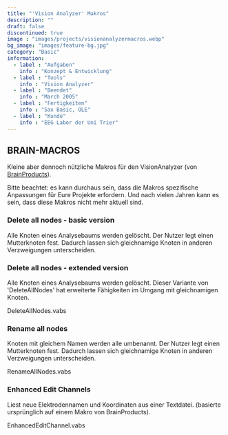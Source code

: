 ```yaml
---
title: "'Vision Analyzer' Makros"
description: ""
draft: false
discontinued: true
image : "images/projects/visionanalyzermacros.webp"
bg_image: "images/feature-bg.jpg"
category: "Basic"
information:
  - label : "Aufgaben"
    info : "Konzept & Entwicklung"
  - label : "Tools"
    info : "Vision Analyzer"
  - label : "Beendet"
    info : "March 2005"
  - label : "Fertigkeiten"
    info : "Sax Basic, OLE"
  - label : "Kunde"
    info : "EEG Labor der Uni Trier"
---
```


## BRAIN-MACROS

Kleine aber dennoch nützliche Makros für den VisionAnalyzer (von [BrainProducts](https://www.brainproducts.com/)). 

Bitte beachtet: es kann durchaus sein, dass die Makros spezifische Anpassungen für Eure Projekte erfordern. Und nach vielen Jahren kann es sein, dass diese Makros nicht mehr aktuell sind.
 

### Delete all nodes - basic version
Alle Knoten eines Analysebaums werden gelöscht. Der Nutzer legt einen Mutterknoten fest. Dadurch lassen sich gleichnamige Knoten in anderen Verzweigungen unterscheiden. 



### Delete all nodes - extended version
Alle Knoten eines Analysebaums werden gelöscht. Dieser Variante von 'DeleteAllNodes' hat erweiterte Fähigkeiten im Umgang mit gleichnamigen Knoten. 

DeleteAllNodes.vabs	



### Rename all nodes
Knoten mit gleichem Namen werden alle umbenannt. Der Nutzer legt einen Mutterknoten fest. Dadurch lassen sich gleichnamige Knoten in anderen Verzweigungen unterscheiden. 

RenameAllNodes.vabs	



### Enhanced Edit Channels
Liest neue Elektrodennamen und Koordinaten aus einer Textdatei. (basierte ursprünglich auf einem Makro von BrainProducts).

EnhancedEditChannel.vabs	